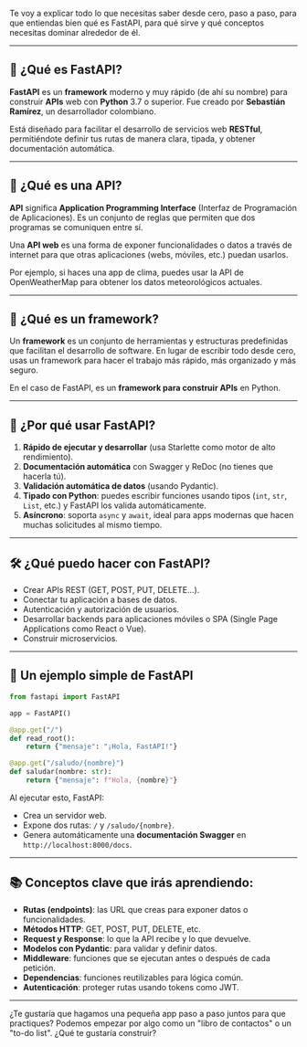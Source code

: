 Te voy a explicar todo lo que necesitas saber desde cero, paso a paso, para que entiendas bien qué es FastAPI, para qué sirve y qué conceptos necesitas dominar alrededor de él.

---

## 📌 ¿Qué es FastAPI?

**FastAPI** es un **framework** moderno y muy rápido (de ahí su nombre) para construir **APIs** web con **Python** 3.7 o superior. Fue creado por **Sebastián Ramírez**, un desarrollador colombiano.

Está diseñado para facilitar el desarrollo de servicios web **RESTful**, permitiéndote definir tus rutas de manera clara, tipada, y obtener documentación automática.

---

## 🤔 ¿Qué es una API?

**API** significa **Application Programming Interface** (Interfaz de Programación de Aplicaciones). Es un conjunto de reglas que permiten que dos programas se comuniquen entre sí.

Una **API web** es una forma de exponer funcionalidades o datos a través de internet para que otras aplicaciones (webs, móviles, etc.) puedan usarlos.

Por ejemplo, si haces una app de clima, puedes usar la API de OpenWeatherMap para obtener los datos meteorológicos actuales.

---

## 🧱 ¿Qué es un framework?

Un **framework** es un conjunto de herramientas y estructuras predefinidas que facilitan el desarrollo de software. En lugar de escribir todo desde cero, usas un framework para hacer el trabajo más rápido, más organizado y más seguro.

En el caso de FastAPI, es un **framework para construir APIs** en Python.

---

## 🚀 ¿Por qué usar FastAPI?

1. **Rápido de ejecutar y desarrollar** (usa Starlette como motor de alto rendimiento).
2. **Documentación automática** con Swagger y ReDoc (no tienes que hacerla tú).
3. **Validación automática de datos** (usando Pydantic).
4. **Tipado con Python**: puedes escribir funciones usando tipos (`int`, `str`, `List`, etc.) y FastAPI los valida automáticamente.
5. **Asíncrono**: soporta `async` y `await`, ideal para apps modernas que hacen muchas solicitudes al mismo tiempo.

---

## 🛠️ ¿Qué puedo hacer con FastAPI?

- Crear APIs REST (GET, POST, PUT, DELETE...).
- Conectar tu aplicación a bases de datos.
- Autenticación y autorización de usuarios.
- Desarrollar backends para aplicaciones móviles o SPA (Single Page Applications como React o Vue).
- Construir microservicios.

---

## 🧪 Un ejemplo simple de FastAPI

```python
from fastapi import FastAPI

app = FastAPI()

@app.get("/")
def read_root():
    return {"mensaje": "¡Hola, FastAPI!"}

@app.get("/saludo/{nombre}")
def saludar(nombre: str):
    return {"mensaje": f"Hola, {nombre}"}
```

Al ejecutar esto, FastAPI:
- Crea un servidor web.
- Expone dos rutas: `/` y `/saludo/{nombre}`.
- Genera automáticamente una **documentación Swagger** en `http://localhost:8000/docs`.

---

## 📚 Conceptos clave que irás aprendiendo:

- **Rutas (endpoints)**: las URL que creas para exponer datos o funcionalidades.
- **Métodos HTTP**: GET, POST, PUT, DELETE, etc.
- **Request y Response**: lo que la API recibe y lo que devuelve.
- **Modelos con Pydantic**: para validar y definir datos.
- **Middleware**: funciones que se ejecutan antes o después de cada petición.
- **Dependencias**: funciones reutilizables para lógica común.
- **Autenticación**: proteger rutas usando tokens como JWT.

---

¿Te gustaría que hagamos una pequeña app paso a paso juntos para que practiques? Podemos empezar por algo como un "libro de contactos" o un "to-do list". ¿Qué te gustaría construir?